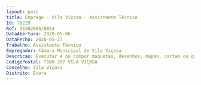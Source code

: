 ```yaml
--- 
layout: post
title: Emprego - Vila Viçosa - Assistente Técnico
Id: 76229
Ref: OE202005/0054
DataAbertura: 2020-05-06
DataFecho: 2020-05-27
Trabalho: Assistente Técnico
Empregador: Câmara Municipal de Vila Viçosa
Descricao: Executar e ou compor maquetas, desenhos, mapas, cartas ou gráficos relativos à área de actividade dos serviços a partir de elementos que lhe são fornecidos e segundo normas técnicas específicas e, bem assim, executar as correspondentes artes finais  executar trabalhos de pormenorização em projectos de construção civil e arquitectura  executar desenhos cartográficos de espaços exteriores, dedicados ou não à construção civil e zonas verdes e de planos de enquadramento urbano paisagístico  executar desenhos de plantas de implantação topográfica de espaços exteriores  executar a ampliação e redução de desenhos  efectuar o cálculo de dimensões, superfícies, volumes e outros não especificados  extrair plantas de localização, cartas de ordenamento e condicionantes de instrumentos de planeamento, de forma a garantir o esclarecimento dos interessados e correcta instrução de pedidos apresentados no Município, ou noutras entidades  apoiar a elaboração de Planos Municipais e Intermunicipais nas áreas de urbanismo, planeamento e outras que dependam das informações geográficas, cadastrais, urbanísticas e arquitectónicas  assegurar a actualização de dados no Sistema de Informação Geográfica do Município  apoiar a elaboração de cadastro de infra estruturas de rede integradas ou a integrar o domínio público  apoiar a realização de levantamentos temáticos, necessários à prossecução de objectivos da divisão, tais como imóveis degradados, infra estruturas, entre outros  utilizar e desenvolver trabalhos em Autocad e Geomedia, nomeadamente, digitalização de dados, cruzamento de diferentes bases de dados e análise espacial com vista à produção de cartografia em formato digital e analógico.
CodigoPostal: 7160-207 VILA VIÇOSA
Concelho: Vila Viçosa
Distrito: Évora
--- 
```

